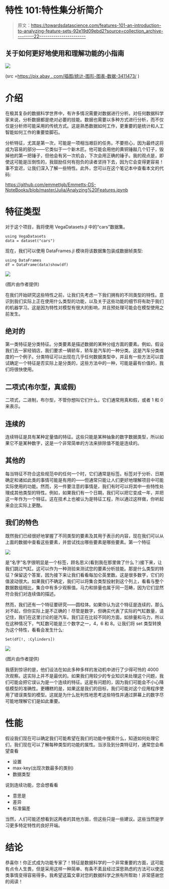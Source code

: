 # 特性 101:特性集分析简介

> 原文：<https://towardsdatascience.com/features-101-an-introduction-to-analyzing-feature-sets-92e19d09ebd2?source=collection_archive---------22----------------------->

## 关于如何更好地使用和理解功能的小指南

![](img/69b6526a167a4c8891cfd0b9eca55cb2.png)

(src =[https://pix abay . com/插图/统计-图形-图表-数据-3411473/](https://pixabay.com/illustrations/statistics-graph-chart-data-3411473/) )

# 介绍

在极其复杂的数据科学世界中，有许多情况需要对数据进行分析。对任何数据科学家来说，分析数据都是绝对必要的技能。数据也需要以多种方式进行分析，而不仅仅是分析师可能采用的传统方式。这是熟悉数据如何工作，更重要的是统计和人工智能如何工作的重要垫脚石。

分析特征，尤其是第一次，可能是一项相当艰巨的任务。不要担心，因为最终这将成为容易的部分——它类似于一个新木匠。他可能会用他的黄铜锤敲几个钉子，毁掉他的第一把锤子，但他会有另一次机会，下次会用正确的锤子。我的观点是，即使这可能是压倒性的，我鼓励任何有抱负的读者坚持下去，因为它会变得更容易！事不宜迟，让我们深入了解一些特性。此外，您可以在这个笔记本中查看本文的代码:

<https://github.com/emmettgb/Emmetts-DS-NoteBooks/blob/master/Julia/Analyzing%20Features.ipynb>  

# 特征类型

对于这个项目，我将使用 VegaDatasets.jl 中的“cars”数据集。

```
using VegaDatasets
data = dataset("cars")
```

现在，我们可以使用 DataFrames.jl 模块将该数据集包装成数据帧类型:

```
using DataFrames
df = DataFrame(data)show(df)
```

![](img/77543287cd71961efd6d02e587ad9b36.png)

(图片由作者提供)

在我们开始研究这些特性之前，让我们先考虑一下我们拥有的不同类型的特性。意识到我们实际上正在使用什么类型的功能，以及关于这些功能的细节将有助于我们的机器学习。这是因为特性对模型有很大的影响，并且预处理可能会在模型使用之前发生。

## 绝对的

第一类特征是分类特征。分类要素是描述数据的某种分组方面的要素。例如，假设我们去一家经销店，我们要求一辆轿车，轿车是汽车的一种分类。这是汽车分类维度的一个例子。分类特征可以出现在几乎任何数据类型中，并且有一些方法可以尝试确定一个特征是否实际上是分类的，这些方法中的一种，可能是最有价值的，我们将很快使用。

## 二项式(布尔型，真或假)

二项式，二进制，布尔型，不管你想叫它们什么，它们通常用真和假，或者 1 和 0 来表示。

## 连续的

连续特征是具有某种定量值的特征。这些只能是某种抽象的数字数据类型，所以如果它不是某种数字，这是一个非常简单的方法来排除值不能是连续的。

## 其他的

每当特征不符合这些规范中的任何一个时，它们通常是标签。标签对于分析、日期确定和诸如此类的事情可能是有用的——但通常只能让人们更好地理解项目中可能实际使用的功能。然而，另一件要注意的事情是，我们有时可以将其中一些特性处理成其他类型的特性。例如，如果我们有一个日期，我们可以把它变成一年，并把这一年作为一个特征。这在技术上也被认为是特征工程，所以通过这样做，你听起来会比实际上更酷。

## 我们的特色

既然我们已经很好地掌握了不同类型的要素及其用于表示的内容，现在我们可以从上面的数据中查看这些要素，并尝试找出哪些要素是哪些要素。第一个特征

![](img/77543287cd71961efd6d02e587ad9b36.png)

是“名字”名字很明显是一个标签，顾名思义(看到我在那里做了什么？)接下来，让我们跳过气缸。这可以作为一种测验来测试您的要素分析技能。那是什么类型的特征？保留这个答案，因为接下来让我们看看每加仑英里数。这是很多数字，它们的值波动很大。如果我们不确定，我们可以将集合类型投射到这个列上，看看与整个数据数组相比，集合中有多少观察值。马力和排量也属于同一范畴，因为它们显然符合我们对连续值的描述。

然而，我们还有一个特征要研究——圆柱体。如果你认为这个特征是连续的，那么对不起，但你实际上是不正确的！尽管是数字，但确实代表了实际的气缸数量，请记住，我们在这里讨论的是汽车。我们正在比较不同的方面，如排量和马力，所以在这种情况下，气缸数可能是三个数字之一，4，6 和 8。让我们将 set 类型转换为这个特性，看看会发生什么:

```
Set(df[!, :Cylinders])
```

![](img/15d45018337b968029dfb630109861fb.png)

(图片由作者提供)

我感到惊讶的是，他们设法在如此多种多样的发动机中进行了少得可怜的 4000 次观察。这实际上并不是最优的。如果我们用较少的专业知识来处理这个问题，我们可能会把它误认为是一个连续的特征。这是有问题的，因为我们可能会不小心降低模型的准确性。更糟糕的是，如果这是我们的目标，我们可能对这个应用程序使用了错误类型的模型。这就是为什么批判性地思考这些特性并通过屏幕上的数字尽可能地理解它们是如此重要。

# 性能

假设我们现在可以确定我们可能希望在我们的功能中搜索什么，知道如何处理它们，我们现在可以了解每种类型的功能的属性。当涉及到分类特征时，通常您会希望查看

*   设置
*   max-key(出现次数最多的类别)
*   数据类型

说到连续功能，您会想看看

*   意思是
*   差异
*   标准偏差

当然，人们可能还想看到这两者的其他方面，但这些只是一些建议。这些当然是学习更多特定特性的良好开端。

# 结论

恭喜你！你正式成为功能专家了！特征是数据科学的一个非常重要的方面，这可能有点令人生畏，但是采用这样一种简单、有条不紊且经过深思熟虑的方法可以使这类事情变得容易得多。我希望这篇文章对您的数据科学之旅有所帮助！非常感谢您的阅读！